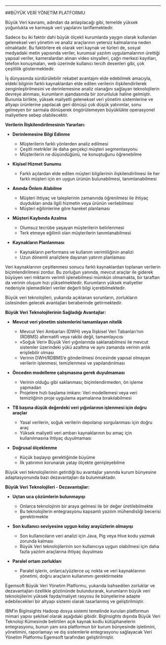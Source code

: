 - - -
##BÜYÜK VERİ YÖNETİM PLATFORMU

Büyük Veri kavramı, adından da anlaşılacağı gibi, temelde yüksek yoğunlukta ve karmaşık veri yapılarını tariflemektedir.  

Sadece bu iki faktör dahi büyük ölçekli kurumlarda yaygın olarak kullanılan geleneksel veri yönetim ve analiz araçlarının yetersiz kalmalarına neden olmaktadır. Bu faktörlere ek olarak veri kaynak ve türleri de, sosyal medyadaki metin yapısında veriler, kurumsal yazılım uygulamalarının ürettiği yapısal veriler, kameralardan alınan video sinyalleri, çağrı merkezi kayıtları, telefon konuşmaları, web üzerinde kullanıcı tercih desenleri gibi, çok çeşitlilik göstermektedir.

İş dünyasında sürdürülebilir rekabet avantajını elde edebilmek amacıyla, eldeki bilginin farklı kaynaklardan elde edilen verilerin ilişkilendirilerek zenginleştirilmesini ve derinlemesine analiz olanağını sağlayan teknolojilerin devreye alınması, kurumların ajandasında bir zorunluluk haline gelmiştir. Bununla birlikte, yüksek mailyetli geleneksel veri yönetim sistemlerine ve altyapı ürünlerine yapılacak geri dönüşü çok düşük yatırımlar, sonu gelmeyen bir sarmala dönüşerek öngörülemeyen büyüklükte operasyonel maliyetlere sebep olabilecektir.

**Verilerin İlişkilendirilmesinin Yararları:**

- **Derinlemesine Bilgi Edinme**
	- Müşterilerin farklı yönlerden analiz edilmesi
	- Çeşitli metrikler ile daha gerçekçi müşteri segmentasyonu
	- Müşterilerin ne düşündüğünü, ne konuştuğunu öğrenebilme  
	

- **Kişisel Hizmet Sunumu**
	- Farklı açılardan elde edilen müşteri bilgilerinin ilişkilendirilmesi ile her farklı müşteri için en uygun ürünün bulunabilmesi, tanımlanabilmesi

- **Anında Önlem Alabilme**
	- Müşteri ihtiyaç ve taleplerinin zamanında öğrenilmesi ile ihtiyaç duydukları anda ilgili hizmetin veya ürünün verilebilmesi
	- Müşteri eğilimlerine göre hareket planlaması

- **Müşteri Kaybında Azalma**
	- Olumsuz tecrübe yaşayan müşterilerin belirlenmesi
	- Terk etmeye eğilimli olan müşterilerin tanımlanabilmesi

- **Kaynakların Planlanması**
	- Kaynakların performans ve kullanım verimliliğinin analizi
	- Uzun dönemli analizlere dayanan yatırım planlaması

Veri kaynaklarının çeşitlenmesi sonucu farklı kaynaklardan toplanan verilerin biçimlendirilmesi zordur. Bu zorluğun yanında, mevcut araçlar ile giderek büyüyen veri miktarını verimli işlenebilmesi mümkün olmamakta, bir taraftan da verinin oluşum hızı yükselmektedir. Kurumların yüksek maliyetler nedeniyle işlemedikleri veriler değerli bilgi içerebilmektedir.

Büyük veri teknolojileri, yukarıda açıklanan sorunların, zorlukların üstesinden gelecek avantajları beraberinde getirmektedir.

**Büyük Veri Teknolojilerinin Sağladığı Avantajlar:**

- **Mevcut veri yönetim sistemlerini tamamlayan nitelik**  
	- Mevcut Veri Ambarları (DWH) veya İlişkisel Veri Tabanları’nın (RDBMS) alternatifi veya rakibi değil, tamamlayıcısı
	- «Soğuk Veri» Büyük Veri yığınlarında saklanabilmesi ile mevcut sistemler üzerindeki yükü azaltma ve aynı zamanda verinin anlık erişilebilir olması
	- Verinin DWH/RDBMS’e gönderilmesi öncesinde yapısal olmayan verilerin işlenmesi, temizlenmesi ve yapılandırılması  

- **Önceden modelleme çalışmasına gerek duyulmaması**  
	- Verinin olduğu gibi saklanması; biçimlendirmeden, ön işleme yapmadan
	- Projelere hızlı başlama imkanı: Veri modellemesi veya veri temizliğinin proje uygulama aşamalarına bırakılabilmesi

- **TB başına düşük değerdeki veri yığınlarının işlenmesi için doğru araçlar**  
	- Yasal verilerin, soğuk verilerin depolanıp sorgulanması için doğru araç
	- Yüksek maliyetli veri ambarı kaynaklarının bu amaç için kullanılmasına ihtiyaç duyulmaması

- **Doğrusal ölçeklenme**
	- Küçük başlayıp gerektiğinde büyüme
	- İlk yatırımın korunarak yatay ölçekte genişleyebilme

Büyük veri teknolojilerinin getirdiği bu avantajlar yanında kurum bünyesine adaptasyonunda bazı dezavantajları da bulunmaktadır.

**Büyük Veri Teknolojileri - Dezavantajlar:**

- **Uçtan uca çözümlerin bulunmayışı**
	- Onlarca teknolojinin bir araya gelmesi ile bir değer üretilebilmekte
	- Bu teknolojilerin entegrasyonu kapsamlı yazılım mühendisliği becerisi gerektirmekte

- **Son kullanıcı seviyesine uygun kolay arayüzlerin olmayışı**
	- Son kullanıcıların veri analizi için Java, Pig veya Hive kodu yazmak zorunda kalması
	- Büyük Veri teknolojilerinin son kullanıcıya uygun olabilmesi için daha fazla yazılım araçlarına ihtiyaç duyulması

- **Paralel ortam zorlukları**
	- Paralel işlerin, onlarca/yüzlerce uç nokta ve veri kaynaklarının yönetimi, doğru araçların kullanımını gerektirmekte


Egemsoft Büyük Veri Yönetim Platformu, yukarıda bahsedilen zorluklar ve dezavantajları özellikle gözönünde bulundurarak, kurumların büyük veri teknolojilerini yüksek fayda/maliyet rasyosu ile bünyelerine adapte edebilecekleri bir altyapı sistemi olarak tasarlanmış ve geliştirilmiştir.

IBM’in BigInsights Hadoop dosya sistemi temelinde kurulan platformun mimari yapısı şekilsel olarak aşağıdaki gibidir. BigInsights dışında Büyük Veri Teknoloji Kümesinde belirtilen açık kaynak kodlu kütüphanelerin entegrasyonu, bunun yanı sıra platformun bir kurum bünyesinde işletimini, yönetimini, raporlamayı ve dış sistemlerle entegrasyonu sağlayacak Veri Yönetim Platformu Egemsoft tarafından geliştirilmiştir.
